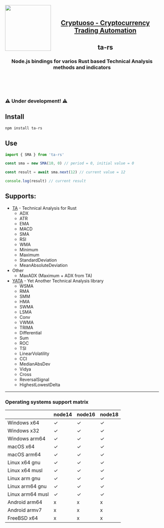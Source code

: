 <a href="https://cryptuoso.com">
 <img align="left" width="150" height="150" src="https://cryptuoso.com/favicon_color.svg">  
</a> 
<br>

<h2 align="center"><a href="https://cryptuoso.com">Cryptuoso - Cryptocurrency Trading Automation</a></h2>
<h2 align="center">ta-rs</h3>
<h3 align="center">Node.js bindings for varios Rust based Technical Analysis methods and indicators</h3>
<br>
<br>
<br>

### ⚠️ Under development! ⚠️

## Install

```bash
npm install ta-rs
```

## Use

```js
import { SMA } from 'ta-rs'

const sma = new SMA(10, 0) // period = 0, initial value = 0

const result = await sma.next(12) // current value = 12

console.log(result) // current result
```

## Supports:

- [TA](https://github.com/virtualritz/ta-rs) - Technical Analysis for Rust
  - ADX
  - ATR
  - EMA
  - MACD
  - SMA
  - RSI
  - WMA
  - Minimum
  - Maximum
  - StandardDeviation
  - MeanAbsoluteDeviation
- Other
  - MaxADX (Maximum + ADX from TA)
- [YATA](https://github.com/amv-dev/yata) - Yet Another Technical Analysis library
  - WSMA
  - RMA
  - SMM
  - HMA
  - SWMA
  - LSMA
  - Conv
  - VWMA
  - TRIMA
  - Differential
  - Sum
  - ROC
  - TSI
  - LinearVolatility
  - CCI
  - MedianAbsDev
  - Vidya
  - Cross
  - ReversalSignal
  - HighestLowestDelta

---

### Operating systems support matrix

|                  | node14 | node16 | node18 |
| ---------------- | ------ | ------ | ------ |
| Windows x64      | ✓      | ✓      | ✓      |
| Windows x32      | ✓      | ✓      | ✓      |
| Windows arm64    | ✓      | ✓      | ✓      |
| macOS x64        | ✓      | ✓      | ✓      |
| macOS arm64      | ✓      | ✓      | ✓      |
| Linux x64 gnu    | ✓      | ✓      | ✓      |
| Linux x64 musl   | ✓      | ✓      | ✓      |
| Linux arm gnu    | ✓      | ✓      | ✓      |
| Linux arm64 gnu  | ✓      | ✓      | ✓      |
| Linux arm64 musl | ✓      | ✓      | ✓      |
| Android arm64    | x      | x      | x      |
| Android armv7    | x      | x      | x      |
| FreeBSD x64      | x      | x      | x      |
